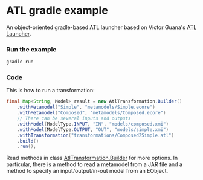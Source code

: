 # ATL gradle example

An object-oriented gradle-based ATL launcher based on Victor Guana's [ATL Launcher](https://github.com/guana/ATLauncher).

### Run the example

```bash
gradle run
```

### Code

This is how to run a transformation:

```java
final Map<String, Model> result = new AtlTransformation.Builder()
	.withMetamodel("Simple", "metamodels/Simple.ecore")
	.withMetamodel("Composed", "metamodels/Composed.ecore")
	// There can be several inputs and outputs
	.withModel(ModelType.INPUT, "IN", "models/composed.xmi")
	.withModel(ModelType.OUTPUT, "OUT", "models/simple.xmi")
	.withTransformation("transformations/Composed2Simple.atl")
	.build()
	.run();
```

Read methods in class [AtlTransformation.Builder](src/main/java/com/rigiresearch/atl/AtlTransformation.java) for more options. In particular, there is a method to read a metamodel from a JAR file and a method to specify an input/output/in-out model from an EObject.
